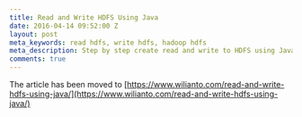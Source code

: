 ```yaml
---
title: Read and Write HDFS Using Java
date: 2016-04-14 09:52:00 Z
layout: post
meta_keywords: read hdfs, write hdfs, hadoop hdfs
meta_description: Step by step create read and write to HDFS using Java
comments: true
---
```


The article has been moved to [https://www.wilianto.com/read-and-write-hdfs-using-java/](https://www.wilianto.com/read-and-write-hdfs-using-java/)